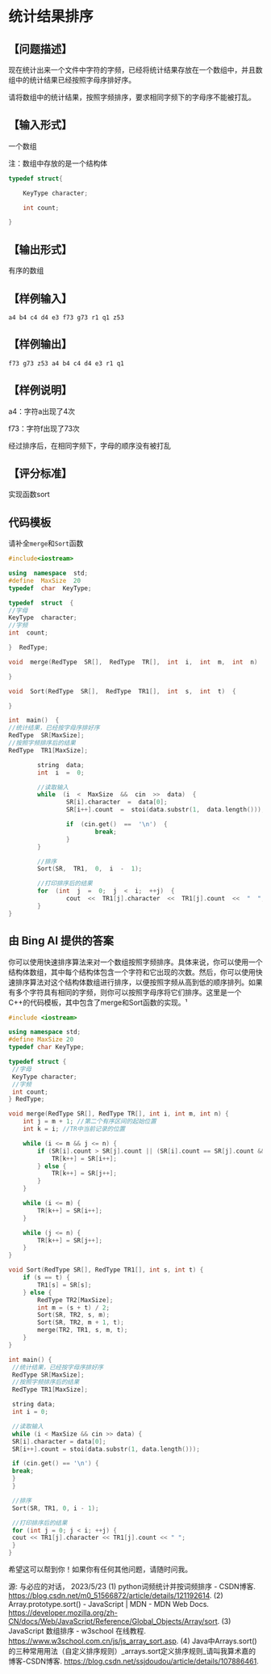 # 统计结果排序

## 【问题描述】

现在统计出来一个文件中字符的字频，已经将统计结果存放在一个数组中，并且数组中的统计结果已经按照字母序排好序。

请将数组中的统计结果，按照字频排序，要求相同字频下的字母序不能被打乱。


## 【输入形式】

一个数组

注：数组中存放的是一个结构体
```c++
typedef struct{

    KeyType character;

    int count;

}
```
## 【输出形式】

有序的数组

## 【样例输入】
```
a4 b4 c4 d4 e3 f73 g73 r1 q1 z53
```
## 【样例输出】
```
f73 g73 z53 a4 b4 c4 d4 e3 r1 q1
```
## 【样例说明】

a4：字符a出现了4次

f73：字符f出现了73次



经过排序后，在相同字频下，字母的顺序没有被打乱



## 【评分标准】

实现函数sort

## 代码模板

请补全`merge`和`Sort`函数

```cpp
#include<iostream>

using  namespace  std;
#define  MaxSize  20
typedef  char  KeyType;

typedef  struct  {
//字母
KeyType  character;
//字频
int  count;

}  RedType;

void  merge(RedType  SR[],  RedType  TR[],  int  i,  int  m,  int  n)  {

}

void  Sort(RedType  SR[],  RedType  TR1[],  int  s,  int  t)  {

}

int  main()  {
//统计结果，已经按字母序排好序
RedType  SR[MaxSize];
//按照字频排序后的结果
RedType  TR1[MaxSize];

        string  data;
        int  i  =  0;

        //读取输入
        while  (i  <  MaxSize  &&  cin  >>  data)  {
                SR[i].character  =  data[0];
                SR[i++].count  =  stoi(data.substr(1,  data.length()));

                if  (cin.get()  ==  '\n')  {
                        break;
                }
        }

        //排序
        Sort(SR,  TR1,  0,  i  -  1);

        //打印排序后的结果
        for  (int  j  =  0;  j  <  i;  ++j)  {
                cout  <<  TR1[j].character  <<  TR1[j].count  <<  "  ";
        }
}
```

## 由 Bing AI 提供的答案

你可以使用快速排序算法来对一个数组按照字频排序。具体来说，你可以使用一个结构体数组，其中每个结构体包含一个字符和它出现的次数。然后，你可以使用快速排序算法对这个结构体数组进行排序，以便按照字频从高到低的顺序排列。如果有多个字符具有相同的字频，则你可以按照字母序将它们排序。这里是一个C++的代码模板，其中包含了merge和Sort函数的实现。¹

```c++
#include <iostream>

using namespace std;
#define MaxSize 20
typedef char KeyType;

typedef struct {
 //字母
 KeyType character;
 //字频
 int count;
} RedType;

void merge(RedType SR[], RedType TR[], int i, int m, int n) {
    int j = m + 1; //第二个有序区间的起始位置
    int k = i; //TR中当前记录的位置

    while (i <= m && j <= n) {
        if (SR[i].count > SR[j].count || (SR[i].count == SR[j].count && SR[i].character < SR[j].character)) {
            TR[k++] = SR[i++];
        } else {
            TR[k++] = SR[j++];
        }
    }

    while (i <= m) {
        TR[k++] = SR[i++];
    }

    while (j <= n) {
        TR[k++] = SR[j++];
    }
}

void Sort(RedType SR[], RedType TR1[], int s, int t) {
    if (s == t) {
        TR1[s] = SR[s];
    } else {
        RedType TR2[MaxSize];
        int m = (s + t) / 2;
        Sort(SR, TR2, s, m);
        Sort(SR, TR2, m + 1, t);
        merge(TR2, TR1, s, m, t);
    }
}

int main() {
 //统计结果，已经按字母序排好序
 RedType SR[MaxSize];
 //按照字频排序后的结果
 RedType TR1[MaxSize];

 string data;
 int i = 0;

 //读取输入
 while (i < MaxSize && cin >> data) {
 SR[i].character = data[0];
 SR[i++].count = stoi(data.substr(1, data.length()));

 if (cin.get() == '\n') {
 break;
 }
 }

 //排序
 Sort(SR, TR1, 0, i - 1);

 //打印排序后的结果
 for (int j = 0; j < i; ++j) {
 cout << TR1[j].character << TR1[j].count << " ";
 }
}
```
希望这可以帮到你！如果你有任何其他问题，请随时问我。

源: 与必应的对话， 2023/5/23
(1) python词频统计并按词频排序 - CSDN博客. https://blog.csdn.net/m0_51566872/article/details/121192614.
(2) Array.prototype.sort() - JavaScript | MDN - MDN Web Docs. https://developer.mozilla.org/zh-CN/docs/Web/JavaScript/Reference/Global_Objects/Array/sort.
(3) JavaScript 数组排序 - w3school 在线教程. https://www.w3school.com.cn/js/js_array_sort.asp.
(4) Java中Arrays.sort()的三种常用用法（自定义排序规则）_arrays.sort定义排序规则_请叫我算术嘉的博客-CSDN博客. https://blog.csdn.net/ssjdoudou/article/details/107886461.
